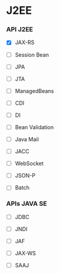 # J2EE

### API J2EE
- [x] JAX-RS
- [ ] Session Bean
- [ ] JPA
- [ ] JTA
- [ ] ManagedBeans
- [ ] CDI
- [ ] DI
- [ ] Bean Validation
- [ ] Java Mail
- [ ] JACC
- [ ] WebSocket
- [ ] JSON-P
- [ ] Batch
  

### APIs JAVA SE
- [ ] JDBC
- [ ] JNDI
- [ ] JAF
- [ ] JAX-WS
- [ ] SAAJ

